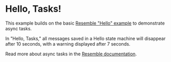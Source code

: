 # Hello, Tasks!

This example builds on the basic [Resemble "Hello"
example](https://github.com/reboot-dev/resemble-hello) to demonstrate async
tasks.

In "Hello, Tasks," all messages saved in a Hello state machine will disappear
after 10 seconds, with a warning displayed after 7 seconds.

Read more about async tasks in the [Resemble documentation](https://reboot-dev.github.io/respect/docs/concepts/async_tasks).


